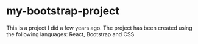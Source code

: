 # my-bootstrap-project
This is a project I did a few years ago. The project has been created using the following languages: React, Bootstrap and CSS
